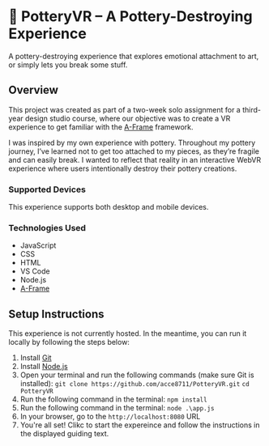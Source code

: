 # 🏺 PotteryVR – A Pottery-Destroying Experience

A pottery-destroying experience that explores emotional attachment to art, or simply lets you break some stuff.

## Overview

This project was created as part of a two-week solo assignment for a third-year design studio course, where our objective was to create a VR experience to get familiar with the [A-Frame](https://aframe.io/) framework. 

I was inspired by my own experience with pottery. Throughout my pottery journey, I’ve learned not to get too attached to my pieces, as they’re fragile and can easily break. I wanted to reflect that reality in an interactive WebVR experience where users intentionally destroy their pottery creations.

### Supported Devices

This experience supports both desktop and mobile devices.

### Technologies Used

- JavaScript  
- CSS  
- HTML  
- VS Code  
- Node.js  
- [A-Frame](https://aframe.io/)

## Setup Instructions

This experience is not currently hosted. In the meantime, you can run it locally by following the steps below:

1. Install [Git](https://git-scm.com/downloads)  
2. Install [Node.js](https://nodejs.org/en/download)  
3. Open your terminal and run the following commands (make sure Git is installed):
   `git clone https://github.com/acce8711/PotteryVR.git`
   `cd PotteryVR`
5. Run the following command in the terminal: `npm install`
6. Run the following command in the terminal: `node .\app.js`
7. In your browser, go to the `http://localhost:8080` URL
8. You're all set! Clikc to start the expereince and follow the instructions in the displayed guiding text.
